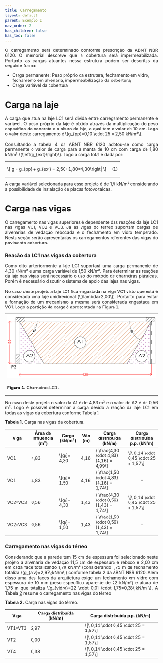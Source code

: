 ```yaml
---
title: Carregamento
layout: default
parent: Exemplo I
nav_order: 2
has_children: false
has_toc: false
---
```


<!--Don't delete this script-->
<script src = "https://polyfill.io/v3/polyfill.min.js?features=es6"></script>
<script id = "MathJax-script" async src="https://cdn.jsdelivr.net/npm/mathjax@3/es5/tex-mml-chtml.js"></script>
<!--Don't delete this script-->

<p align = "justify">
O carregamento será determinado conforme prescrição da ABNT NBR 6120. O memorial descreve que a cobertura será impermeabilizada. Portanto as cargas atuantes nessa estrutura podem ser descritas da seguinte forma:
</p>

<ul>
<li>Carga permanente: Peso próprio da estrutura, fechamento em vidro, fechamento em alvenaria, impermeabilização da cobertura;</li>
<li>Carga variável da cobertura</li>
</ul>

<h1>Carga na laje</h1> 

<p align = "justify">
A carga que atua na laje LC1 será divida entre carregamento permanente e variável. O peso próprio da laje é obtido através da multiplicação do peso específico do concreto e a altura da laje, a qual tem o valor de 10 cm. Logo o valor deste carregamento é \(g_{pp}=0,10 \cdot 25 = 2,50 kN/m²\).
<br><br>
Consultando a tabela 4 da ABNT NBR 6120 adotou-se como carga permanente o valor de carga para a manta de 10 cm com carga de 1,80 kN/m² \(\left(g_{ext}\right)\).<br<br>
Logo a carga total é dada por:
</p>

<table border = "0" style = "width:100%">
    <tr>
        <td style="width: 90%;">\[ g = g_{pp} + g_{ext} = 2,50+1,80=4,30\right| \]</td>
        <td style="width: 10%;"><p align = "right" id = "eq1">(1)</p></td>
    </tr>
</table>

<p align = "justify">
A carga variável selecionada para esse projeto é de 1,5 kN/m² considerando a possibilidade de instalação de placas fotovoltaicas.
</p>

<h1>Carga nas vigas</h1> 

<p align = "justify">
O carregamento nas vigas superiores é dependente das reações da laje LC1 nas vigas VC1, VC2 e VC3. Já as vigas do térreo suportam cargas de alvenarias de vedação rebocada e o fechamento em vidro temperado. Nesta seção serão apresentadas os carregamentos referentes das vigas do pavimento cobertura.
</p>

<h3>Reação da LC1 nas vigas da cobertura</h3> 

<p align = "justify">
Como dito anteriormente a laje LC1 suportará uma carga permanente de 4,30 kN/m² e uma carga variável de 1,50 kN/m². Para determinar as reações da laje nas vigas será necessário o uso do método de charneiras plásticas. Porém é necessário discutir o sistema de apoio das lajes nas vigas.
<br><br>
No caso deste projeto a laje LC1 fica engastada na viga VC1 visto que está é considerada uma laje unidirecional (\(\lambda>2,00\)). Portanto para evitar a formação de um mecanismo a mesma será considerada engastada em VC1. Logo a partição da carga é apresentada na Figura <a href="#fig1">1</a>.
</p>

<table border = "0" style = "width:100%">
  <tr>
    <td><center><img src = "assets/images/charneiras.png" width = "100%"></center></td>
  </tr>
  <tr>
    <td><center><p align = "justify" id = "fig1"><b>Figura 1.</b> Charneiras LC1.</p></center></td>
  </tr>
</table>

<p align = "justify">
No caso deste projeto o valor da A1 é de 4,83 m² e o valor de A2 é de 0,56 m². Logo é possível determinar a carga devido a reação da laje LC1 em todas as vigas da cobertura conforme Tabela <a href="#tab1">1</a>
</p>

<p align = "justify" id = "tab1"><b>Tabela 1.</b> Carga nas vigas da cobertura.</p>

<table style = "width:100%">
  <thead>
    <tr>
      <th>Viga</th>
      <th>Área de influência (m²)</th>
      <th>Carga (kN/m²)</th>
      <th>Vão (m)</th>
      <th>Carga distribuída (kN/m)</th>
      <th>Carga distribuída p.p. (kN/m)</th>
    </tr>
  </thead>
  <tbody>
    <tr>
      <td>VC1</td>
      <td>4,83</td>
      <td>\[g\]= 4,30</td>
      <td>4,16</td>
      <td>\[\frac{4,30 \cdot 4,83}{4,16} = 4,99\]</td>
      <td>\[\ 0,14 \cdot 0,45 \cdot 25 = 1,57\]</td>
    </tr>
    <tr>
      <td>VC1</td>
      <td>4,83</td>
      <td>\[q\]= 1,50</td>
      <td>4,16</td>
      <td>\[\frac{1,50 \cdot 4,83}{4,16} = 1,74\]</td>
      <td><center>-</center></td>
    </tr>
    <tr>
      <td>VC2=VC3</td>
      <td>0,56</td>
      <td>\[g\]= 4,30</td>
      <td>1,43</td>
      <td>\[\frac{4,30 \cdot 0,56}{1,43} = 1,74\]</td>
      <td>\[\ 0,14 \cdot 0,45 \cdot 25 = 1,57\]</td>
    </tr>
    <tr>
      <td>VC2=VC3</td>
      <td>0,56</td>
      <td>\[q\]= 1,50</td>
      <td>1,43</td>
      <td>\[\frac{1,50 \cdot 0,56}{1,43} = 1,74\]</td>
      <td><center>-</center></td>
    </tr>
  </tbody>
</table>

<h3>Carregamento nas vigas do térreo</h3>

<p align = "justify">
Considerando que a parede tem 15 cm de espessura foi selecionado neste projeto a alvenaria de vedação 11,5 cm de espessura e reboco e 2,00 cm em cada face totalizando 1,70 kN/m² (considerando 1,75 m de fechamento totaliza \(g_{alv}=2,97\;kN/m\)) conforme tabela 2 da ABNT NBR 6120. Além disso uma das faces da arquitetura exige um fechamento em vidro com espessura de 10 mm (peso específico aparente de 22 kN/m³) e altura de 1,75 m que totaliza \(g_{vidro}=22 \cdot 0,01 \cdot 1,75=0,38\;kN/m \). A Tabela <a href="#tab2">2</a> resume o carregamento nas vigas do térreo
</p>

<p align = "justify" id = "tab2"><b>Tabela 2.</b> Carga nas vigas do térreo.</p>

<table style = "width:100%">
  <thead>
    <tr>
      <th>Viga</th>
      <th>Carga distribuída (kN/m)</th>
      <th>Carga distribuída p.p. (kN/m)</th>
    </tr>
  </thead>
  <tbody>
    <tr>
      <td>VT1=VT3</td>
      <td>2,97</td>
      <td>\[\ 0,14 \cdot 0,45 \cdot 25 = 1,57\]</td>
    </tr>
    <tr>
      <td>VT2</td>
      <td>0,00</td>
      <td>\[\ 0,14 \cdot 0,45 \cdot 25 = 1,57\]</td>
    </tr>
    <tr>
      <td>VT4</td>
      <td>0,38</td>
      <td>\[\ 0,14 \cdot 0,45 \cdot 25 = 1,57\]</td>
    </tr>
  </tbody>
</table>